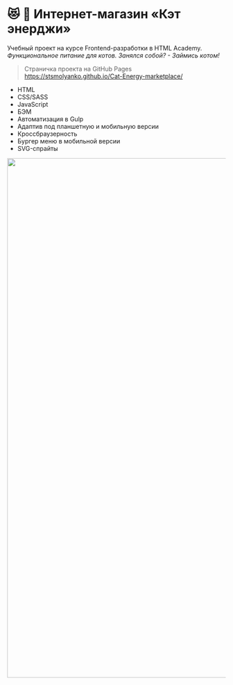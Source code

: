 # 😻 🍖 Интернет-магазин «Кэт энерджи»
Учебный проект на курсе Frontend-разработки в HTML Academy.<br> 
*Функциональное питание для котов. Занялся собой? - Займись котом!* <br>
>Страничка проекта на GitHub Pages https://stsmolyanko.github.io/Cat-Energy-marketplace/


- HTML
- CSS/SASS
- JavaScript
- БЭМ
- Автоматизация в Gulp
- Адаптив под планшетную и мобильную версии
- Кроссбраузерность
- Бургер меню в мобильной версии
- SVG-спрайты


<img width="1200" alt="" src="https://github.com/stsmolyanko/Cat-Energy-marketplace-source/blob/master/catenergy%20page%20desktop.jpg?raw=true">

